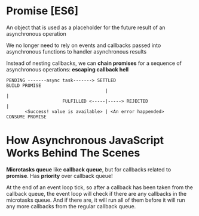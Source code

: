 # Promise [ES6]

An object that is used as a placeholder for the future result of an asynchronous operation

We no longer need to rely on events and callbacks passed into asynchronous functions to
handler asynchronous results

Instead of nesting callbacks, we can **chain promises** for a sequence of asynchronous
operations: **escaping callback hell**

```
PENDING -------async task-------> SETTLED                          BUILD PROMISE
                                     |                                    |
                     FULFILLED <-----|-----> REJECTED                     |  
       <Success! value is available> | <An error happended>       CONSUME PROMISE
```

# How Asynchronous JavaScript Works Behind The Scenes

**Microtasks queue** like **callback queue**, but for callbacks related to **promise**. Has **priority** over callback queue!

At the end of an event loop tick, so after a callback has been taken from the callback queue, the event loop will check if there are any callbacks in the microtasks queue. And if there are, it will run all of them before it will run any more callbacks from the regular callback queue.